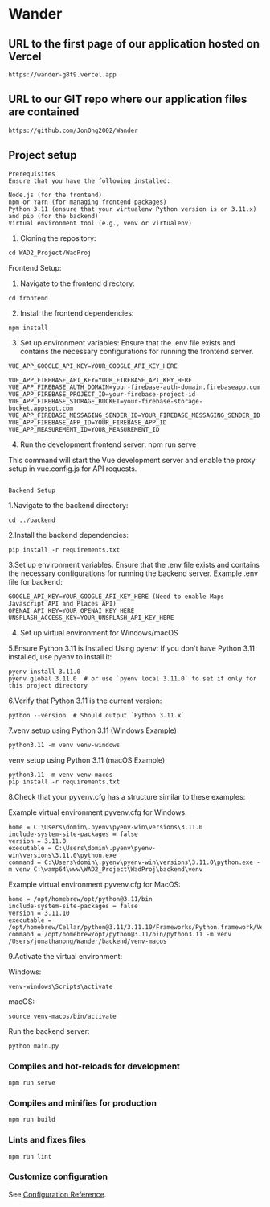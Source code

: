 # Wander

## URL to the first page of our application hosted on Vercel
```
https://wander-g8t9.vercel.app
```

## URL to our GIT repo where our application files are contained
```
https://github.com/JonOng2002/Wander
```

## Project setup
```
Prerequisites
Ensure that you have the following installed:

Node.js (for the frontend)
npm or Yarn (for managing frontend packages)
Python 3.11 (ensure that your virtualenv Python version is on 3.11.x) and pip (for the backend)
Virtual environment tool (e.g., venv or virtualenv)

```

1. Cloning the repository:
```
cd WAD2_Project/WadProj
```

Frontend Setup:

1. Navigate to the frontend directory:
```
cd frontend
```
2. Install the frontend dependencies:
```
npm install
```

3. Set up environment variables: Ensure that the .env file exists and contains the necessary configurations for running the frontend server.
```
VUE_APP_GOOGLE_API_KEY=YOUR_GOOGLE_API_KEY_HERE

VUE_APP_FIREBASE_API_KEY=YOUR_FIREBASE_API_KEY_HERE
VUE_APP_FIREBASE_AUTH_DOMAIN=your-firebase-auth-domain.firebaseapp.com
VUE_APP_FIREBASE_PROJECT_ID=your-firebase-project-id
VUE_APP_FIREBASE_STORAGE_BUCKET=your-firebase-storage-bucket.appspot.com
VUE_APP_FIREBASE_MESSAGING_SENDER_ID=YOUR_FIREBASE_MESSAGING_SENDER_ID
VUE_APP_FIREBASE_APP_ID=YOUR_FIREBASE_APP_ID
VUE_APP_MEASUREMENT_ID=YOUR_MEASUREMENT_ID
```

4. Run the development frontend server:
npm run serve

This command will start the Vue development server and enable the proxy setup in vue.config.js for API requests.
```

Backend Setup
```
1.Navigate to the backend directory:
```
cd ../backend
```
2.Install the backend dependencies:
```
pip install -r requirements.txt
```
3.Set up environment variables: Ensure that the .env file exists and contains the necessary configurations for running the backend server.
Example .env file for backend:
```
GOOGLE_API_KEY=YOUR_GOOGLE_API_KEY_HERE (Need to enable Maps Javascript API and Places API)
OPENAI_API_KEY=YOUR_OPENAI_KEY_HERE
UNSPLASH_ACCESS_KEY=YOUR_UNSPLASH_API_KEY_HERE
```
4. Set up virtual environment for Windows/macOS

5.Ensure Python 3.11 is Installed Using pyenv: If you don't have Python 3.11 installed, use pyenv to install it:
```
pyenv install 3.11.0
pyenv global 3.11.0  # or use `pyenv local 3.11.0` to set it only for this project directory
```
6.Verify that Python 3.11 is the current version:
```
python --version  # Should output `Python 3.11.x`
```
7.venv setup using Python 3.11 (Windows Example)
```
python3.11 -m venv venv-windows
```
venv setup using Python 3.11 (macOS Example)
```
python3.11 -m venv venv-macos
pip install -r requirements.txt
```
8.Check that your pyvenv.cfg has a structure similar to these examples:

Example virtual environment pyvenv.cfg for Windows:
```
home = C:\Users\domin\.pyenv\pyenv-win\versions\3.11.0
include-system-site-packages = false
version = 3.11.0
executable = C:\Users\domin\.pyenv\pyenv-win\versions\3.11.0\python.exe
command = C:\Users\domin\.pyenv\pyenv-win\versions\3.11.0\python.exe -m venv C:\wamp64\www\WAD2_Project\WadProj\backend\venv
```
Example virtual environment pyvenv.cfg for MacOS:
```
home = /opt/homebrew/opt/python@3.11/bin
include-system-site-packages = false
version = 3.11.10
executable = /opt/homebrew/Cellar/python@3.11/3.11.10/Frameworks/Python.framework/Versions/3.11/bin/python3.11
command = /opt/homebrew/opt/python@3.11/bin/python3.11 -m venv /Users/jonathanong/Wander/backend/venv-macos
```
9.Activate the virtual environment:

Windows:
```
venv-windows\Scripts\activate
```

macOS:
```
source venv-macos/bin/activate
```
Run the backend server:
```
python main.py
```

### Compiles and hot-reloads for development
```
npm run serve
```

### Compiles and minifies for production
```
npm run build
```

### Lints and fixes files
```
npm run lint
```

### Customize configuration
See [Configuration Reference](https://cli.vuejs.org/config/).
